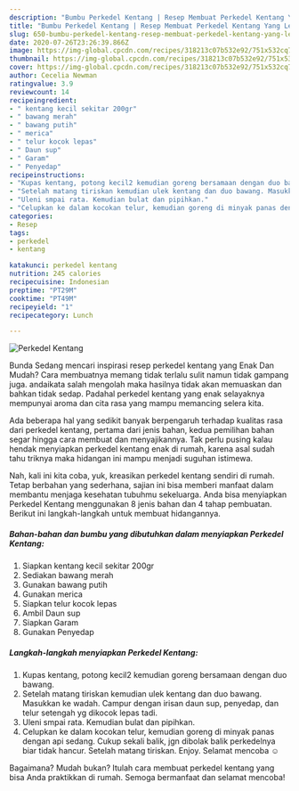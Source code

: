 ```yaml
---
description: "Bumbu Perkedel Kentang | Resep Membuat Perkedel Kentang Yang Lezat Sekali"
title: "Bumbu Perkedel Kentang | Resep Membuat Perkedel Kentang Yang Lezat Sekali"
slug: 650-bumbu-perkedel-kentang-resep-membuat-perkedel-kentang-yang-lezat-sekali
date: 2020-07-26T23:26:39.866Z
image: https://img-global.cpcdn.com/recipes/318213c07b532e92/751x532cq70/perkedel-kentang-foto-resep-utama.jpg
thumbnail: https://img-global.cpcdn.com/recipes/318213c07b532e92/751x532cq70/perkedel-kentang-foto-resep-utama.jpg
cover: https://img-global.cpcdn.com/recipes/318213c07b532e92/751x532cq70/perkedel-kentang-foto-resep-utama.jpg
author: Cecelia Newman
ratingvalue: 3.9
reviewcount: 14
recipeingredient:
- " kentang kecil sekitar 200gr"
- " bawang merah"
- " bawang putih"
- " merica"
- " telur kocok lepas"
- " Daun sup"
- " Garam"
- " Penyedap"
recipeinstructions:
- "Kupas kentang, potong kecil2 kemudian goreng bersamaan dengan duo bawang."
- "Setelah matang tiriskan kemudian ulek kentang dan duo bawang. Masukkan ke wadah. Campur dengan irisan daun sup, penyedap, dan telur setengah yg dikocok lepas tadi."
- "Uleni smpai rata. Kemudian bulat dan pipihkan."
- "Celupkan ke dalam kocokan telur, kemudian goreng di minyak panas dengan api sedang. Cukup sekali balik, jgn dibolak balik perkedelnya biar tidak hancur. Setelah matang tiriskan. Enjoy. Selamat mencoba ☺️"
categories:
- Resep
tags:
- perkedel
- kentang

katakunci: perkedel kentang 
nutrition: 245 calories
recipecuisine: Indonesian
preptime: "PT29M"
cooktime: "PT49M"
recipeyield: "1"
recipecategory: Lunch

---
```



![Perkedel Kentang](https://img-global.cpcdn.com/recipes/318213c07b532e92/751x532cq70/perkedel-kentang-foto-resep-utama.jpg)

Bunda Sedang mencari inspirasi resep perkedel kentang yang Enak Dan Mudah? Cara membuatnya memang tidak terlalu sulit namun tidak gampang juga. andaikata salah mengolah maka hasilnya tidak akan memuaskan dan bahkan tidak sedap. Padahal perkedel kentang yang enak selayaknya mempunyai aroma dan cita rasa yang mampu memancing selera kita.



Ada beberapa hal yang sedikit banyak berpengaruh terhadap kualitas rasa dari perkedel kentang, pertama dari jenis bahan, kedua pemilihan bahan segar hingga cara membuat dan menyajikannya. Tak perlu pusing kalau hendak menyiapkan perkedel kentang enak di rumah, karena asal sudah tahu triknya maka hidangan ini mampu menjadi suguhan istimewa.


Nah, kali ini kita coba, yuk, kreasikan perkedel kentang sendiri di rumah. Tetap berbahan yang sederhana, sajian ini bisa memberi manfaat dalam membantu menjaga kesehatan tubuhmu sekeluarga. Anda bisa menyiapkan Perkedel Kentang menggunakan 8 jenis bahan dan 4 tahap pembuatan. Berikut ini langkah-langkah untuk membuat hidangannya.

<!--inarticleads1-->

##### Bahan-bahan dan bumbu yang dibutuhkan dalam menyiapkan Perkedel Kentang:

1. Siapkan  kentang kecil sekitar 200gr
1. Sediakan  bawang merah
1. Gunakan  bawang putih
1. Gunakan  merica
1. Siapkan  telur kocok lepas
1. Ambil  Daun sup
1. Siapkan  Garam
1. Gunakan  Penyedap




<!--inarticleads2-->

##### Langkah-langkah menyiapkan Perkedel Kentang:

1. Kupas kentang, potong kecil2 kemudian goreng bersamaan dengan duo bawang.
1. Setelah matang tiriskan kemudian ulek kentang dan duo bawang. Masukkan ke wadah. Campur dengan irisan daun sup, penyedap, dan telur setengah yg dikocok lepas tadi.
1. Uleni smpai rata. Kemudian bulat dan pipihkan.
1. Celupkan ke dalam kocokan telur, kemudian goreng di minyak panas dengan api sedang. Cukup sekali balik, jgn dibolak balik perkedelnya biar tidak hancur. Setelah matang tiriskan. Enjoy. Selamat mencoba ☺️




Bagaimana? Mudah bukan? Itulah cara membuat perkedel kentang yang bisa Anda praktikkan di rumah. Semoga bermanfaat dan selamat mencoba!
